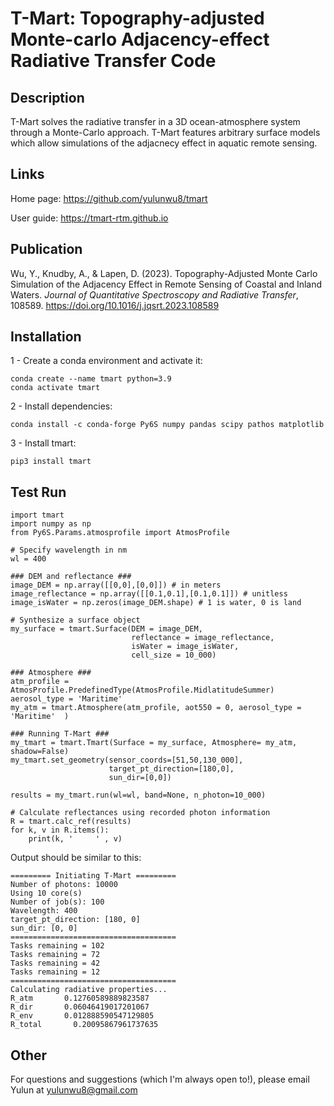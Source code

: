 # T-Mart: Topography-adjusted Monte-carlo Adjacency-effect Radiative Transfer Code

## Description 

T-Mart solves the radiative transfer in a 3D ocean-atmosphere system through a Monte-Carlo approach. T-Mart features arbitrary surface models which allow simulations of the adjacnecy effect in aquatic remote sensing. 


## Links


Home page: <a href="https://github.com/yulunwu8/tmart" target="_blank">https://github.com/yulunwu8/tmart</a>

User guide: <a href="https://tmart-rtm.github.io" target="_blank">https://tmart-rtm.github.io</a>

## Publication

Wu, Y., Knudby, A., & Lapen, D. (2023). Topography-Adjusted Monte Carlo Simulation of the Adjacency Effect in Remote Sensing of Coastal and Inland Waters. *Journal of Quantitative Spectroscopy and Radiative Transfer*, 108589. <a href="https://doi.org/10.1016/j.jqsrt.2023.108589" target="_blank">https://doi.org/10.1016/j.jqsrt.2023.108589</a>

## Installation 

1 - Create a conda environment and activate it: 

```
conda create --name tmart python=3.9
conda activate tmart
```

2 - Install dependencies: 

```
conda install -c conda-forge Py6S numpy pandas scipy pathos matplotlib
```

3 - Install tmart: 

```
pip3 install tmart
```

## Test Run

```
import tmart
import numpy as np
from Py6S.Params.atmosprofile import AtmosProfile

# Specify wavelength in nm
wl = 400

### DEM and reflectance ###
image_DEM = np.array([[0,0],[0,0]]) # in meters
image_reflectance = np.array([[0.1,0.1],[0.1,0.1]]) # unitless     
image_isWater = np.zeros(image_DEM.shape) # 1 is water, 0 is land

# Synthesize a surface object
my_surface = tmart.Surface(DEM = image_DEM,
                           reflectance = image_reflectance,
                           isWater = image_isWater,
                           cell_size = 10_000)  
                               
### Atmosphere ###
atm_profile = AtmosProfile.PredefinedType(AtmosProfile.MidlatitudeSummer) 
aerosol_type = 'Maritime'  
my_atm = tmart.Atmosphere(atm_profile, aot550 = 0, aerosol_type = 'Maritime'  )

### Running T-Mart ###
my_tmart = tmart.Tmart(Surface = my_surface, Atmosphere= my_atm, shadow=False)
my_tmart.set_geometry(sensor_coords=[51,50,130_000], 
                      target_pt_direction=[180,0],
                      sun_dir=[0,0])

results = my_tmart.run(wl=wl, band=None, n_photon=10_000)

# Calculate reflectances using recorded photon information 
R = tmart.calc_ref(results)
for k, v in R.items():
    print(k, '     ' , v)

```

Output should be similar to this: 

```
========= Initiating T-Mart =========
Number of photons: 10000
Using 10 core(s)
Number of job(s): 100
Wavelength: 400
target_pt_direction: [180, 0]
sun_dir: [0, 0]
=====================================
Tasks remaining = 102
Tasks remaining = 72
Tasks remaining = 42
Tasks remaining = 12
=====================================
Calculating radiative properties...
R_atm       0.12760589889823587
R_dir       0.06046419017201067
R_env       0.012888590547129805
R_total       0.20095867961737635

```



## Other


For questions and suggestions (which I'm always open to!), please email Yulun at [yulunwu8@gmail.com](mailto:yulunwu8@gmail.com)
